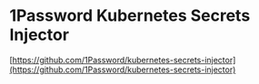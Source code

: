 # 1Password Kubernetes Secrets Injector

[https://github.com/1Password/kubernetes-secrets-injector](https://github.com/1Password/kubernetes-secrets-injector)
